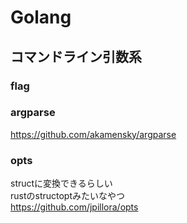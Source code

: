 # Golang 

## コマンドライン引数系

### flag

### argparse
https://github.com/akamensky/argparse

### opts
structに変換できるらしい  
rustのstructoptみたいなやつ  
https://github.com/jpillora/opts
